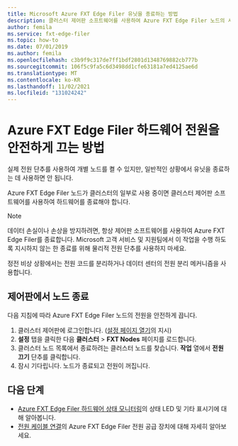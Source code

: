 ```yaml
---
title: Microsoft Azure FXT Edge Filer 유닛을 종료하는 방법
description: 클러스터 제어판 소프트웨어를 사용하여 Azure FXT Edge Filer 노드의 시작 및 안전 종료 절차를 알아봅니다.
author: femila
ms.service: fxt-edge-filer
ms.topic: how-to
ms.date: 07/01/2019
ms.author: femila
ms.openlocfilehash: c3b9f9c317de7ff1bdf2801d1348769882cb777b
ms.sourcegitcommit: 106f5c9fa5c6d3498dd1cfe63181a7ed4125ae6d
ms.translationtype: MT
ms.contentlocale: ko-KR
ms.lasthandoff: 11/02/2021
ms.locfileid: "131024242"
---
```

# <a name="how-to-safely-power-off-azure-fxt-edge-filer-hardware"></a>Azure FXT Edge Filer 하드웨어 전원을 안전하게 끄는 방법

실제 전원 단추를 사용하여 개별 노드를 켤 수 있지만, 일반적인 상황에서 유닛을 종료하는 데 사용하면 안 됩니다.

Azure FXT Edge Filer 노드가 클러스터의 일부로 사용 중이면 클러스터 제어판 소프트웨어를 사용하여 하드웨어를 종료해야 합니다.

> [!NOTE]
> 데이터 손실이나 손상을 방지하려면, 항상 제어판 소프트웨어를 사용하여 Azure FXT Edge Filer를 종료합니다. Microsoft 고객 서비스 및 지원팀에서 이 작업을 수행 하도록 지시하지 않는 한 종료를 위해 물리적 전원 단추를 사용하지 마세요.
>
> 정전 비상 상황에서는 전원 코드를 분리하거나 데이터 센터의 전원 분리 메커니즘을 사용합니다.

## <a name="shut-down-a-node-from-the-control-panel"></a>제어판에서 노드 종료

다음 지침에 따라 Azure FXT Edge Filer 노드의 전원을 안전하게 끕니다.

1. 클러스터 제어판에 로그인합니다. ([설정 페이지 열기](cluster-create.md#open-the-settings-pages)의 지시)
1. **설정** 탭을 클릭한 다음 **클러스터** > **FXT Nodes** 페이지를 로드합니다.
1. 클러스터 노드 목록에서 종료하려는 클러스터 노드를 찾습니다. **작업** 열에서 **전원 끄기** 단추를 클릭합니다.
1. 잠시 기다립니다. 노드가 종료되고 전원이 꺼집니다.

## <a name="next-steps"></a>다음 단계

* [Azure FXT Edge Filer 하드웨어 상태 모니터링](monitor.md)의 상태 LED 및 기타 표시기에 대해 알아봅니다.
* [전원 케이블 연결](network-power.md#connect-power-cables)의 Azure FXT Edge Filer 전원 공급 장치에 대해 자세히 알아보세요.
